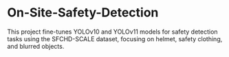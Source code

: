 # On-Site-Safety-Detection
This project fine-tunes YOLOv10 and YOLOv11 models for safety detection tasks using the SFCHD-SCALE dataset, focusing on helmet, safety clothing, and blurred objects.
